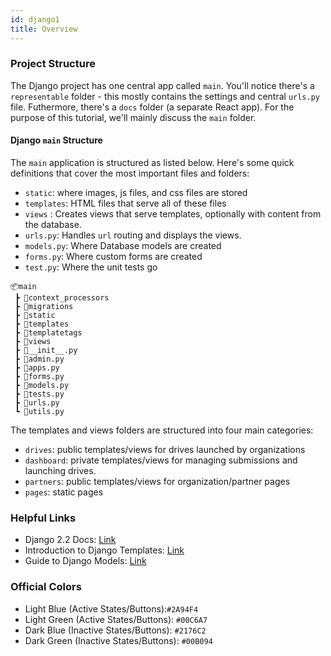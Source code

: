 ```yaml
---
id: django1
title: Overview
---
```


### Project Structure

The Django project has one central app called `main`. You'll notice there's a `representable` folder - this mostly contains the settings and central `urls.py` file. Futhermore, there's a `docs` folder (a separate React app). For the purpose of this tutorial, we'll mainly discuss the `main` folder.

#### Django `main` Structure

The `main` application is structured as listed below. Here's some quick definitions that cover the most important files and folders:

- `static`: where images, js files, and css files are stored
- `templates`: HTML files that serve all of these files
- `views` : Creates views that serve templates, optionally with content from the database.
- `urls.py`: Handles `url` routing and displays the views.
- `models.py`: Where Database models are created
- `forms.py`: Where custom forms are created
- `test.py`: Where the unit tests go

```
📦main
 ┣ 📂context_processors
 ┣ 📂migrations
 ┣ 📂static
 ┣ 📂templates
 ┣ 📂templatetags
 ┣ 📂views
 ┣ 📜__init__.py
 ┣ 📜admin.py
 ┣ 📜apps.py
 ┣ 📜forms.py
 ┣ 📜models.py
 ┣ 📜tests.py
 ┣ 📜urls.py
 ┗ 📜utils.py
```

The templates and views folders are structured into four main categories:

- `drives`: public templates/views for drives launched by organizations
- `dashboard`: private templates/views for managing submissions and launching drives.
- `partners`: public templates/views for organization/partner pages
- `pages`: static pages

### Helpful Links

- Django 2.2 Docs: [Link](https://docs.djangoproject.com/en/2.2/)
- Introduction to Django Templates: [Link](https://djangobook.com/mdj2-django-templates/)
- Guide to Django Models: [Link](https://simpleisbetterthancomplex.com/tips/2018/02/10/django-tip-22-designing-better-models.html)

### Official Colors

- Light Blue (Active States/Buttons):`#2A94F4`
- Light Green (Active States/Buttons): `#00C6A7`
- Dark Blue (Inactive States/Buttons): `#2176C2`
- Dark Green (Inactive States/Buttons): `#00B094`
